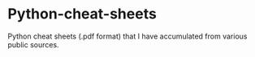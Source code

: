 # Python-cheat-sheets
Python cheat sheets (.pdf format) that I have accumulated from various public sources. 
